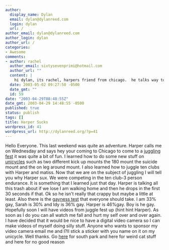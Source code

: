 ```yaml
---
author:
  display_name: Dylan
  email: dylan@dylanreed.com
  login: dylan
  url: /
author_email: dylan@dylanreed.com
author_login: dylan
author_url: /
categories:
- Awesome
comments:
- author: rachel
  author_email: sixtysevenprimi@hotmail.com
  author_url: ""
  content: |
    hi dylan, its rachel, harpers friend from chicago.  he talks way too much shit.  im 53% gay.  thats gay.  but it said im a happy, well adjust hetero female.  ha!
  date: 2003-05-02 09:27:50 -0500
  date_gmt: ""
  id: 59
date: "2003-04-29T08:48:55Z"
date_gmt: 2003-04-29 14:48:55 -0500
published: true
status: publish
tags: []
title: Harper Sucks
wordpress_id: 41
wordpress_url: http://dylanreed.org/?p=41
---
```


Hello Everyone. This last weekend was quite an adventure. Harper calls me on Wednesday and says hey your coming to Chicago to come to a [juggling fest][1] it was quite a bit of fun. I learned how to do some new stuff on [unicycles][2] such as two different kick up mounts the 180 mount the suicide mount and the on leg around mount. I also learned how to juggle ten clubs with Harper and matiss. Now that we are on the subject of juggling I will tell you why Harper sux. We were competing in the ten club-3 person endurance. It is something that I learned just that day. Harper is talking all this trash about if we lose I am walking home and then he drops in the first 30 seconds if that. Ok so he isn't really that crappy but maybe a little at least. Also there is the [gayness test][3] that everyone should take. I am 33% gay, Sarah is 30% and Idy is 36% gay. Harper is 46%gay. Boy is he gay. Hopefully soon I will have videos from juggle fest up (hint hint Harper). As soon as I do you can all watch me fall and hurt my self over and over again. I have decided that it would be nice to have a digital video camera so I can make videos of myself doing silly stuff. Anyone who wants to sponsor my video camera email me and I?ll stick a sticker with you name on it on my unicycle. Well thanks. Go [here][4] for south park and here for weird cat stuff and here for no good reason

   [1]: http://www.tossup.org/
   [2]: http://www.unicycling.org/unicycling/mounts/
   [3]: http://www.channel4.com/life/microsites/G/gayometer/gayometer.html
   [4]: http://mrtwig.tk/

